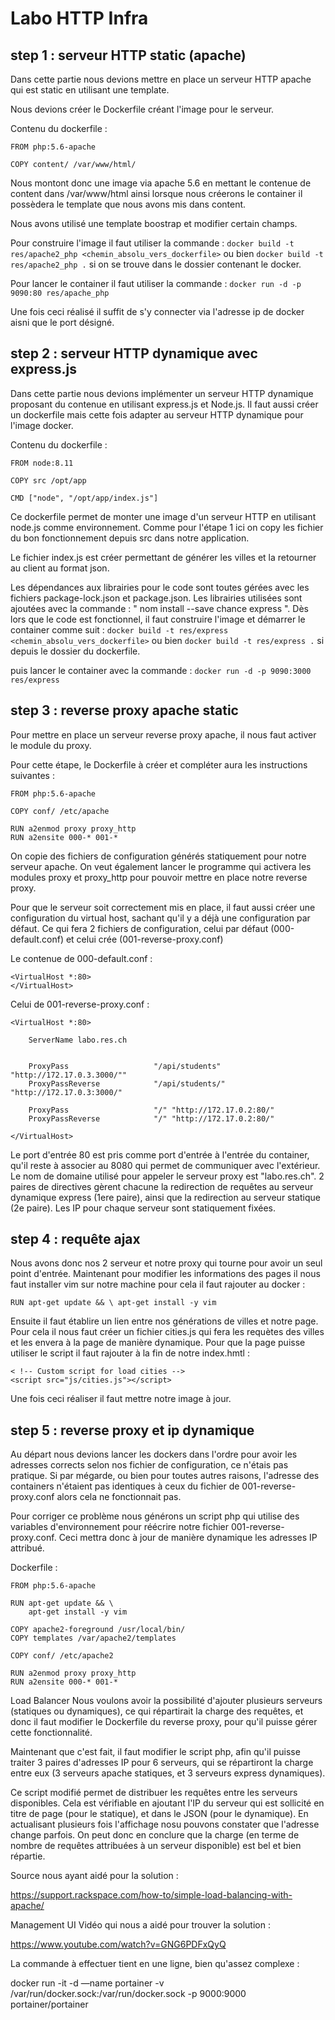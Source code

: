 # Labo HTTP Infra 

## step 1 : serveur HTTP static (apache)

Dans cette partie nous devions mettre en place un serveur HTTP apache qui est static en utilisant une template.

Nous devions créer le Dockerfile créant l'image  pour le serveur.

Contenu du dockerfile : 

```
FROM php:5.6-apache

COPY content/ /var/www/html/
```

Nous montont donc une image via apache 5.6 en mettant le contenue de content dans /var/www/html ainsi lorsque nous créerons le container il possèdera le template que nous avons mis dans content.

Nous avons utilisé une template boostrap et modifier certain champs.

Pour construire l'image il faut utiliser la commande :
`docker build -t res/apache2_php <chemin_absolu_vers_dockerfile>`
ou bien
`docker build -t res/apache2_php .`
si on se trouve dans le dossier contenant le docker.

Pour lancer le container il faut utiliser la commande :
`docker run -d -p 9090:80 res/apache_php`

Une fois ceci réalisé il suffit de s'y connecter via l'adresse ip de docker aisni que le port désigné.

## step 2 : serveur HTTP dynamique avec express.js

Dans cette partie nous devions implémenter un serveur HTTP dynamique proposant du contenue en utilisant express.js et Node.js.
Il faut aussi créer un dockerfile mais cette fois adapter au serveur HTTP dynamique pour l'image docker.

Contenu du dockerfile :
```
FROM node:8.11

COPY src /opt/app

CMD ["node", "/opt/app/index.js"]
```

Ce dockerfile permet de monter une image d'un serveur HTTP en utilisant node.js comme environnement.
Comme pour l'étape 1 ici on copy les fichier du bon fonctionnement depuis src dans notre application.

Le fichier index.js est créer permettant de générer les villes et la retourner au client au format json.

Les dépendances aux librairies pour le code sont toutes gérées avec les fichiers package-lock.json et package.json. Les librairies utilisées sont ajoutées avec la commande : " nom install --save chance express ". Dès lors que le code est fonctionnel, il faut construire l'image et démarrer le container comme suit :
`docker build -t res/express <chemin_absolu_vers_dockerfile>` ou bien 
`docker build -t res/express .` si depuis le dossier du dockerfile.

puis lancer le container avec la commande : 
```docker run -d -p 9090:3000 res/express```
## step 3 : reverse proxy apache static
Pour mettre en place un serveur reverse proxy apache, il nous faut activer le module du proxy.

Pour cette étape, le Dockerfile à créer et compléter aura les instructions suivantes :
```
FROM php:5.6-apache

COPY conf/ /etc/apache

RUN a2enmod proxy proxy_http
RUN a2ensite 000-* 001-*
```

On copie des fichiers de configuration générés statiquement pour notre serveur apache. On veut également lancer le programme qui activera les modules proxy et proxy_http pour pouvoir mettre en place notre reverse proxy.

Pour que le serveur soit correctement mis en place, il faut aussi créer une configuration du virtual host, sachant qu'il y a déjà une configuration par défaut. Ce qui fera 2 fichiers de configuration, celui par défaut (000-default.conf) et celui crée (001-reverse-proxy.conf)

Le contenue de 000-default.conf :
```
<VirtualHost *:80>
</VirtualHost>
```

Celui de 001-reverse-proxy.conf :
```
<VirtualHost *:80>

	ServerName labo.res.ch
	
	
	ProxyPass					"/api/students" "http://172.17.0.3.3000/""
	ProxyPassReverse			"/api/students/" "http://172.17.0.3:3000/"
	
	ProxyPass					"/" "http://172.17.0.2:80/"
	ProxyPassReverse			"/" "http://172.17.0.2:80/"

</VirtualHost>
```

Le port d'entrée 80 est pris comme port d'entrée à l'entrée du container, qu'il reste à associer au 8080 qui permet de communiquer avec l'extérieur. Le nom de domaine utilisé pour appeler le serveur proxy est "labo.res.ch". 2 paires de directives gèrent chacune la redirection de requêtes au serveur dynamique express (1ere paire), ainsi que la redirection au serveur statique (2e paire). Les IP pour chaque serveur sont statiquement fixées.

## step 4 : requête ajax
Nous avons donc nos 2 serveur et notre proxy qui tourne pour avoir un seul point d'entrée. Maintenant pour modifier les informations des pages il nous faut installer vim sur notre machine pour cela il faut rajouter au docker :
```
RUN apt-get update && \ apt-get install -y vim
```

Ensuite il faut établire un lien entre nos générations de villes et notre page. Pour cela il nous faut créer un fichier cities.js qui fera les requètes des villes et les envera à la page de manière dynamique.
Pour que la page puisse utiliser le script il faut rajouter à la fin de notre index.hmtl :
```
< !-- Custom script for load cities -->
<script src="js/cities.js"></script>
```

Une fois ceci réaliser il faut mettre notre image à jour.

## step 5 : reverse proxy et ip dynamique

Au départ nous devions lancer les dockers dans l'ordre pour avoir les adresses corrects selon nos fichier de configuration, ce n'étais pas pratique.
Si par mégarde, ou bien pour toutes autres raisons, l'adresse des containers n'étaient pas identiques à ceux du fichier de 001-reverse-proxy.conf alors cela ne fonctionnait pas.

Pour corriger ce problème nous générons un script php qui utilise des variables d'environnement pour réécrire notre fichier 001-reverse-proxy.conf. Ceci mettra donc à jour de manière dynamique les adresses IP attribué.

Dockerfile :
```
FROM php:5.6-apache

RUN apt-get update && \
	apt-get install -y vim

COPY apache2-foreground /usr/local/bin/
COPY templates /var/apache2/templates

COPY conf/ /etc/apache2

RUN a2enmod proxy proxy_http
RUN a2ensite 000-* 001-*
```

Load Balancer
Nous voulons avoir la possibilité d'ajouter plusieurs serveurs (statiques ou dynamiques), ce qui répartirait la charge des requêtes, et donc il faut modifier le Dockerfile du reverse proxy, pour qu'il puisse gérer cette fonctionnalité.

Maintenant que c'est fait, il faut modifier le script php, afin qu'il puisse traiter 3 paires d'adresses IP pour 6 serveurs, qui se répartiront la charge entre eux (3 serveurs apache statiques, et 3 serveurs express dynamiques).

Ce script modifié permet de distribuer les requêtes entre les serveurs disponibles. Cela est vérifiable en ajoutant l'IP du serveur qui est sollicité en titre de page (pour le statique), et dans le JSON (pour le dynamique). En actualisant plusieurs fois l'affichage nosu pouvons constater que l'adresse change parfois. On peut donc en conclure que la charge (en terme de nombre de requêtes attribuées à un serveur disponible) est bel et bien répartie.

Source nous ayant aidé pour la solution :

https://support.rackspace.com/how-to/simple-load-balancing-with-apache/


Management UI
Vidéo qui nous a aidé pour trouver la solution :

https://www.youtube.com/watch?v=GNG6PDFxQyQ

La commande à effectuer tient en une ligne, bien qu'assez complexe :

docker run -it -d —name portainer -v /var/run/docker.sock:/var/run/docker.sock -p 9000:9000 portainer/portainer
